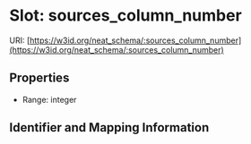 # Slot: sources_column_number

URI: [https://w3id.org/neat_schema/:sources_column_number](https://w3id.org/neat_schema/:sources_column_number)



<!-- no inheritance hierarchy -->


## Properties

 * Range: integer



## Identifier and Mapping Information





